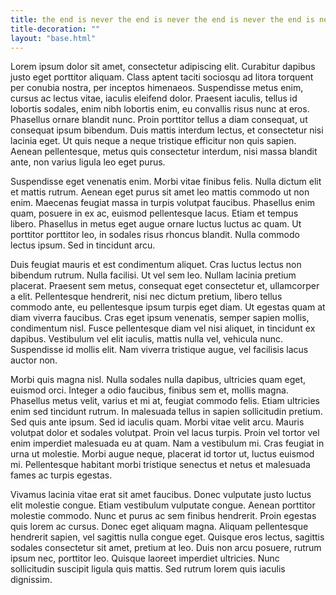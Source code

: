 ```yaml
---
title: the end is never the end is never the end is never the end is never 
title-decoration: ""
layout: "base.html"
---
```



Lorem ipsum dolor sit amet, consectetur adipiscing elit. Curabitur dapibus justo eget porttitor aliquam. Class aptent taciti sociosqu ad litora torquent per conubia nostra, per inceptos himenaeos. Suspendisse metus enim, cursus ac lectus vitae, iaculis eleifend dolor. Praesent iaculis, tellus id lobortis sodales, enim nibh lobortis enim, eu convallis risus nunc at eros. Phasellus ornare blandit nunc. Proin porttitor tellus a diam consequat, ut consequat ipsum bibendum. Duis mattis interdum lectus, et consectetur nisi lacinia eget. Ut quis neque a neque tristique efficitur non quis sapien. Aenean pellentesque, metus quis consectetur interdum, nisi massa blandit ante, non varius ligula leo eget purus.

Suspendisse eget venenatis enim. Morbi vitae finibus felis. Nulla dictum elit et mattis rutrum. Aenean eget purus sit amet leo mattis commodo ut non enim. Maecenas feugiat massa in turpis volutpat faucibus. Phasellus enim quam, posuere in ex ac, euismod pellentesque lacus. Etiam et tempus libero. Phasellus in metus eget augue ornare luctus luctus ac quam. Ut porttitor porttitor leo, in sodales risus rhoncus blandit. Nulla commodo lectus ipsum. Sed in tincidunt arcu.

Duis feugiat mauris et est condimentum aliquet. Cras luctus lectus non bibendum rutrum. Nulla facilisi. Ut vel sem leo. Nullam lacinia pretium placerat. Praesent sem metus, consequat eget consectetur et, ullamcorper a elit. Pellentesque hendrerit, nisi nec dictum pretium, libero tellus commodo ante, eu pellentesque ipsum turpis eget diam. Ut egestas quam at diam viverra faucibus. Cras eget ipsum venenatis, semper sapien mollis, condimentum nisl. Fusce pellentesque diam vel nisi aliquet, in tincidunt ex dapibus. Vestibulum vel elit iaculis, mattis nulla vel, vehicula nunc. Suspendisse id mollis elit. Nam viverra tristique augue, vel facilisis lacus auctor non.

Morbi quis magna nisl. Nulla sodales nulla dapibus, ultricies quam eget, euismod orci. Integer a odio faucibus, finibus sem et, mollis magna. Phasellus metus velit, varius et mi at, feugiat commodo felis. Etiam ultricies enim sed tincidunt rutrum. In malesuada tellus in sapien sollicitudin pretium. Sed quis ante ipsum. Sed id iaculis quam. Morbi vitae velit arcu. Mauris volutpat dolor et sodales volutpat. Proin vel lacus turpis. Proin vel tortor vel enim imperdiet malesuada eu at quam. Nam a vestibulum mi. Cras feugiat in urna ut molestie. Morbi augue neque, placerat id tortor ut, luctus euismod mi. Pellentesque habitant morbi tristique senectus et netus et malesuada fames ac turpis egestas.

Vivamus lacinia vitae erat sit amet faucibus. Donec vulputate justo luctus elit molestie congue. Etiam vestibulum vulputate congue. Aenean porttitor molestie commodo. Nunc et purus ac sem finibus hendrerit. Proin egestas quis lorem ac cursus. Donec eget aliquam magna. Aliquam pellentesque hendrerit sapien, vel sagittis nulla congue eget. Quisque eros lectus, sagittis sodales consectetur sit amet, pretium at leo. Duis non arcu posuere, rutrum ipsum nec, porttitor leo. Quisque laoreet imperdiet ultricies. Nunc sollicitudin suscipit ligula quis mattis. Sed rutrum lorem quis iaculis dignissim. 